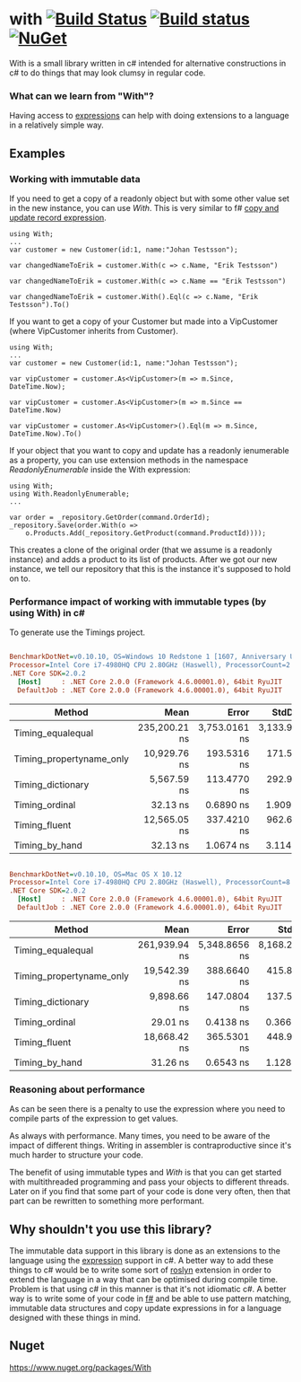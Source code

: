# with [![Build Status](https://travis-ci.org/wallymathieu/with.png?branch=master)](https://travis-ci.org/wallymathieu/with) [![Build status](https://ci.appveyor.com/api/projects/status/d9g3sthe02ikx319/branch/master?svg=true)](https://ci.appveyor.com/project/wallymathieu/with/branch/master) [![NuGet](http://img.shields.io/nuget/v/with.svg)](https://www.nuget.org/packages/with/)

With is a small library written in c# intended for alternative constructions in c# to do things that may look clumsy in regular code.

### What can we learn from "With"?

Having access to [expressions](https://msdn.microsoft.com/en-us/library/system.linq.expressions.expression(v=vs.110).aspx) can help with doing extensions to a language in a relatively simple way.

## Examples

### Working with immutable data

If you need to get a copy of a readonly object but with some other value set in the new instance, you can use _With_. This is very similar to f# [copy and update record expression](https://msdn.microsoft.com/en-us/library/dd233184.aspx).

	using With;
	...
	var customer = new Customer(id:1, name:"Johan Testsson");

	var changedNameToErik = customer.With(c => c.Name, "Erik Testsson")

	var changedNameToErik = customer.With(c => c.Name == "Erik Testsson")

	var changedNameToErik = customer.With().Eql(c => c.Name, "Erik Testsson").To()


If you want to get a copy of your Customer but made into a VipCustomer (where VipCustomer inherits from Customer).

	using With;
	...
	var customer = new Customer(id:1, name:"Johan Testsson");

	var vipCustomer = customer.As<VipCustomer>(m => m.Since, DateTime.Now);

	var vipCustomer = customer.As<VipCustomer>(m => m.Since == DateTime.Now)

	var vipCustomer = customer.As<VipCustomer>().Eql(m => m.Since, DateTime.Now).To()


If your object that you want to copy and update has a readonly ienumerable as a property, you can use extension methods in the namespace _ReadonlyEnumerable_ inside the With expression:

	using With;
	using With.ReadonlyEnumerable;
	...

	var order = _repository.GetOrder(command.OrderId);
	_repository.Save(order.With(o =>
	    o.Products.Add(_repository.GetProduct(command.ProductId))));

This creates a clone of the original order (that we assume is a readonly instance) and adds a product to its list of products. After we got our new instance, we tell our repository that this is the instance it's supposed to hold on to.


### Performance impact of working with immutable types (by using With) in c\#

To generate use the Timings project.

``` ini

BenchmarkDotNet=v0.10.10, OS=Windows 10 Redstone 1 [1607, Anniversary Update] (10.0.14393.1770)
Processor=Intel Core i7-4980HQ CPU 2.80GHz (Haswell), ProcessorCount=2
.NET Core SDK=2.0.2
  [Host]     : .NET Core 2.0.0 (Framework 4.6.00001.0), 64bit RyuJIT
  DefaultJob : .NET Core 2.0.0 (Framework 4.6.00001.0), 64bit RyuJIT


```
|                   Method |          Mean |         Error |       StdDev |        Median |
|------------------------- |--------------:|--------------:|-------------:|--------------:|
|        Timing_equalequal | 235,200.21 ns | 3,753.0161 ns | 3,133.938 ns | 235,118.21 ns |
| Timing_propertyname_only |  10,929.76 ns |   193.5316 ns |   171.561 ns |  10,874.39 ns |
|        Timing_dictionary |   5,567.59 ns |   113.4770 ns |   292.920 ns |   5,547.14 ns |
|           Timing_ordinal |      32.13 ns |     0.6890 ns |     1.909 ns |      32.04 ns |
|            Timing_fluent |  12,565.05 ns |   337.4210 ns |   962.681 ns |  12,229.30 ns |
|           Timing_by_hand |      32.13 ns |     1.0674 ns |     3.114 ns |      31.12 ns |

``` ini

BenchmarkDotNet=v0.10.10, OS=Mac OS X 10.12
Processor=Intel Core i7-4980HQ CPU 2.80GHz (Haswell), ProcessorCount=8
.NET Core SDK=2.0.2
  [Host]     : .NET Core 2.0.0 (Framework 4.6.00001.0), 64bit RyuJIT
  DefaultJob : .NET Core 2.0.0 (Framework 4.6.00001.0), 64bit RyuJIT


```
|                   Method |          Mean |         Error |        StdDev |
|------------------------- |--------------:|--------------:|--------------:|
|        Timing_equalequal | 261,939.94 ns | 5,348.8656 ns | 8,168.2827 ns |
| Timing_propertyname_only |  19,542.39 ns |   388.6640 ns |   415.8661 ns |
|        Timing_dictionary |   9,898.66 ns |   147.0804 ns |   137.5791 ns |
|           Timing_ordinal |      29.01 ns |     0.4138 ns |     0.3668 ns |
|            Timing_fluent |  18,668.42 ns |   365.5301 ns |   448.9038 ns |
|           Timing_by_hand |      31.26 ns |     0.6543 ns |     1.1287 ns |

### Reasoning about performance

As can be seen there is a penalty to use the expression where you need to compile parts of the expression to get values.

As always with performance. Many times, you need to be aware of the impact of different things. Writing in assembler is contraproductive since it's much harder to structure your code.

The benefit of using immutable types and _With_ is that you can get started with multithreaded programming and pass your objects to different threads. Later on if you find that some part of your code is done very often, then that part can be rewritten to something more performant.

## Why shouldn't you use this library?

The immutable data support in this library is done as an extensions to the language using the [expression](https://msdn.microsoft.com/en-us/library/system.linq.expressions.expression(v=vs.110).aspx) support in c#. A better way to add these things to c# would be to write some sort of [roslyn](https://github.com/dotnet/roslyn/) extension in order to extend the language in a way that can be optimised during compile time. Problem is that using c# in this manner is that it's not idiomatic c#.  A better way is to write some of your code in [f#](http://fsharp.org/) and be able to use pattern matching, immutable data structures and copy update expressions in for a language designed with these things in mind.

## Nuget

<https://www.nuget.org/packages/With>
